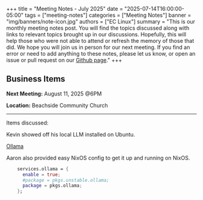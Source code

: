 +++
title = "Meeting Notes - July 2025"
date = "2025-07-14T16:00:00-05:00"
tags = ["meeting-notes"]
categories = ["Meeting Notes"]
banner = "img/banners/note-icon.jpg"
authors = ["EC Linux"]
summary = "This is our monthly meeting notes post. You will find the topics discussed along with links to relevant topics brought up in our discussions. Hopefully, this will help those who were not able to attend or refresh the memory of those that did. We hope you will join us in person for our next meeting. If you find an error or need to add anything to these notes, please let us know, or open an issue or pull request on our [Github page](https://github.com/brettrbarker/eclinux.org)."
+++
## Business Items

**Next Meeting:** August 11, 2025 @6PM

**Location:** Beachside Community Church

* * *

Items discussed:

Kevin showed off his local LLM installed on Ubuntu.

[Ollama](https://ollama.com/)

Aaron also provided easy NixOS config to get it up and running on NixOS.

```Nix
    services.ollama = {
      enable = true;
      #package = pkgs.unstable.ollama;
      package = pkgs.ollama;
    };
```
